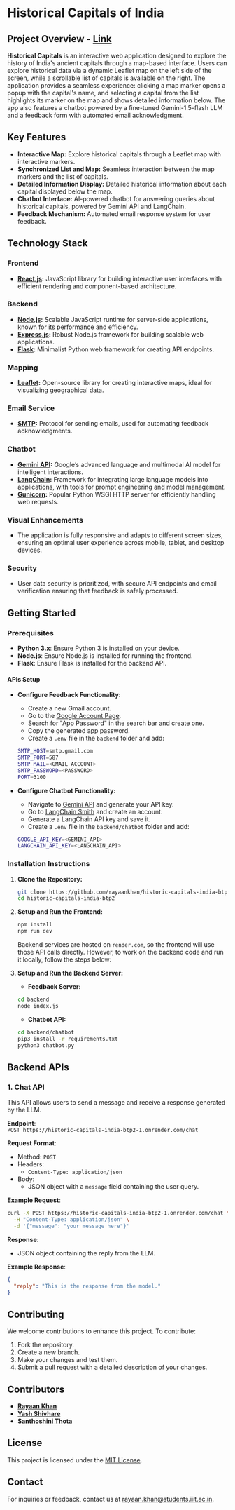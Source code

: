 # Historical Capitals of India

## Project Overview - [Link](https://historical-indian-cities.netlify.app/)

**Historical Capitals** is an interactive web application designed to explore the history of India's ancient capitals through a map-based interface. Users can explore historical data via a dynamic Leaflet map on the left side of the screen, while a scrollable list of capitals is available on the right. The application provides a seamless experience: clicking a map marker opens a popup with the capital's name, and selecting a capital from the list highlights its marker on the map and shows detailed information below. The app also features a chatbot powered by a fine-tuned Gemini-1.5-flash LLM and a feedback form with automated email acknowledgment.

## Key Features

- **Interactive Map:** Explore historical capitals through a Leaflet map with interactive markers.
- **Synchronized List and Map:** Seamless interaction between the map markers and the list of capitals.
- **Detailed Information Display:** Detailed historical information about each capital displayed below the map.
- **Chatbot Interface:** AI-powered chatbot for answering queries about historical capitals, powered by Gemini API and LangChain.
- **Feedback Mechanism:** Automated email response system for user feedback.

## Technology Stack

### Frontend
- **[React.js](https://react.dev/):** JavaScript library for building interactive user interfaces with efficient rendering and component-based architecture.

### Backend
- **[Node.js](https://nodejs.org/en/):** Scalable JavaScript runtime for server-side applications, known for its performance and efficiency.
- **[Express.js](https://expressjs.com/):** Robust Node.js framework for building scalable web applications.
- **[Flask](https://flask.palletsprojects.com/en/3.0.x/):** Minimalist Python web framework for creating API endpoints.

### Mapping
- **[Leaflet](https://leafletjs.com/):** Open-source library for creating interactive maps, ideal for visualizing geographical data.

### Email Service
- **[SMTP](https://www.smtp.com/resources/api-documentation/):** Protocol for sending emails, used for automating feedback acknowledgments.

### Chatbot
- **[Gemini API](https://ai.google.dev/):** Google’s advanced language and multimodal AI model for intelligent interactions.
- **[LangChain](https://www.langchain.com/):** Framework for integrating large language models into applications, with tools for prompt engineering and model management.
- **[Gunicorn](https://gunicorn.org/):** Popular Python WSGI HTTP server for efficiently handling web requests.

### Visual Enhancements
- The application is fully responsive and adapts to different screen sizes, ensuring an optimal user experience across mobile, tablet, and desktop devices.

### Security
- User data security is prioritized, with secure API endpoints and email verification ensuring that feedback is safely processed.

## Getting Started

### Prerequisites

- **Python 3.x**: Ensure Python 3 is installed on your device.
- **Node.js**: Ensure Node.js is installed for running the frontend.
- **Flask**: Ensure Flask is installed for the backend API.

#### APIs Setup

- **Configure Feedback Functionality:**
    - Create a new Gmail account.
    - Go to the [Google Account Page](https://myaccount.google.com/).
    - Search for "App Password" in the search bar and create one.
    - Copy the generated app password.
    - Create a `.env` file in the `backend` folder and add:
    ```bash
    SMTP_HOST=smtp.gmail.com
    SMTP_PORT=587
    SMTP_MAIL=<GMAIL_ACCOUNT>
    SMTP_PASSWORD=<PASSWORD>
    PORT=3100
    ```

- **Configure Chatbot Functionality:**
    - Navigate to [Gemini API](https://aistudio.google.com/app/apikey) and generate your API key.
    - Go to [LangChain Smith](https://smith.langchain.com/) and create an account.
    - Generate a LangChain API key and save it.
    - Create a `.env` file in the `backend/chatbot` folder and add:
    ```bash
    GOOGLE_API_KEY=<GEMINI_API>
    LANGCHAIN_API_KEY=<LANGCHAIN_API>
    ```

### Installation Instructions

1. **Clone the Repository:**

    ```bash
    git clone https://github.com/rayaankhan/historic-capitals-india-btp2.git
    cd historic-capitals-india-btp2
    ```

2. **Setup and Run the Frontend:**
   ```bash
   npm install
   npm run dev
   ```

   Backend services are hosted on `render.com`, so the frontend will use those API calls directly. However, to work on the backend code and run it locally, follow the steps below:

3. **Setup and Run the Backend Server:**
   - **Feedback Server:**
   ```bash
   cd backend
   node index.js
   ```
   - **Chatbot API:**
   ```bash
   cd backend/chatbot
   pip3 install -r requirements.txt
   python3 chatbot.py
   ```

## Backend APIs

### 1. Chat API

This API allows users to send a message and receive a response generated by the LLM.

**Endpoint**:  
`POST https://historic-capitals-india-btp2-1.onrender.com/chat`

**Request Format**:
- Method: `POST`
- Headers: 
  - `Content-Type: application/json`
- Body: 
  - JSON object with a `message` field containing the user query.

**Example Request**:

```bash
curl -X POST https://historic-capitals-india-btp2-1.onrender.com/chat \
  -H "Content-Type: application/json" \
  -d '{"message": "your message here"}'
```

**Response**:
- JSON object containing the reply from the LLM.

**Example Response**:
```json
{
  "reply": "This is the response from the model."
}
```

## Contributing

We welcome contributions to enhance this project. To contribute:
1. Fork the repository.
2. Create a new branch.
3. Make your changes and test them.
4. Submit a pull request with a detailed description of your changes.

## Contributors

- **[Rayaan Khan](https://github.com/rayaankhan)**
- **[Yash Shivhare](https://github.com/YashShivhare007)**
- **[Santhoshini Thota](https://github.com/santhoshinithota)**

## License

This project is licensed under the [MIT License](LICENSE).

## Contact

For inquiries or feedback, contact us at [rayaan.khan@students.iiit.ac.in](mailto:rayaan.khan@students.iiit.ac.in).